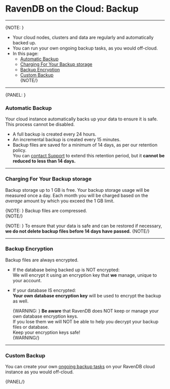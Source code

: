 # RavenDB on the Cloud: Backup
---

{NOTE: }

* Your cloud nodes, clusters and data are regularly and automatically backed up.  
* You can run your own ongoing backup tasks, as you would off-cloud.  
* In this page:  
  * [Automatic Backup](../cloud/cloud-backup#automatic-backup)  
  * [Charging For Your Backup storage](../cloud/cloud-backup#charging-for-your-backup-storage)  
  * [Backup Encryption](../cloud/cloud-backup#backup-encryption)  
  * [Custom Backup](../cloud/cloud-backup#custom-backup)  
{NOTE/}

---

{PANEL: }

### Automatic Backup  

Your cloud instance automatically backs up your data to ensure it is safe. This process cannot be disabled.  

* A full backup is created every 24 hours.  
* An incremental backup is created every 15 minutes.  
* Backup files are saved for a minimum of 14 days, as per our retention policy.  
  You can [contact Support](../cloud/cloud-control-panel#the-support-tab) to extend this retention period, but it **cannot 
be reduced to less than 14 days.**  

---

### Charging For Your Backup storage  

Backup storage up to 1 GB is free. Your backup storage usage will be measured once a day. Each month you will be charged 
based on the *average* amount by which you exceed the 1 GB limit.

{NOTE: } 
Backup files are compressed.  
{NOTE/}

{NOTE: } 
To ensure that your data is safe and can be restored if necessary, **we do not delete backup files before 14 days have passed.**
{NOTE/}

---

### Backup Encryption  

Backup files are always encrypted.

* If the database being backed up is NOT encrypted:  
  We will encrypt it using an encryption key that **we** manage, unique to your account.  
* If your database IS encrypted:  
  **Your own database encryption key** will be used to encrypt the backup as well.  
  
  {WARNING: }
  **Be aware** that RavenDB does NOT keep or manage your own database encryption keys.  
  If you lose them we will NOT be able to help you decrypt your backup files or database.  
  Keep your encryption keys safe!  
  {WARNING/}

---

### Custom Backup  

You can create your own [ongoing backup tasks](https://ravendb.net/docs/article-page/4.2/Csharp/studio/database/tasks/ongoing-tasks/backup-task) 
on your RavenDB cloud instance as you would off-cloud.  

{PANEL/}

